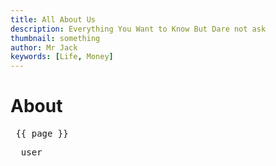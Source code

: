 ```yaml
---
title: All About Us
description: Everything You Want to Know But Dare not ask
thumbnail: something
author: Mr Jack
keywords: [Life, Money]
---
```

<script setup>
//import { useUserStore } from './vue/stores/user'
//const user = useUserStore()
//Logged in as {{ user.name }}

import { useData } from 'vitepress'
const { page } = useData()
</script>

# About


<pre> {{ page }} </pre>
<pre>  user  </pre>

